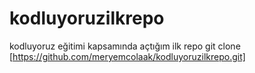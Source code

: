 # kodluyoruzilkrepo
kodluyoruz eğitimi kapsamında açtığım ilk repo
git clone  [https://github.com/meryemcolaak/kodluyoruzilkrepo.git]
